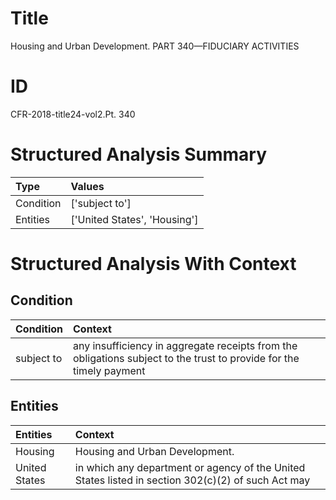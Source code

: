 # Title

 Housing and Urban Development. PART 340—FIDUCIARY ACTIVITIES


# ID

 CFR-2018-title24-vol2.Pt. 340


# Structured Analysis Summary

| Type      | Values                       |
|:----------|:-----------------------------|
| Condition | ['subject to']               |
| Entities  | ['United States', 'Housing'] |


# Structured Analysis With Context

 


## Condition

| Condition   | Context                                                                                                             |
|:------------|:--------------------------------------------------------------------------------------------------------------------|
| subject to  | any insufficiency in aggregate receipts from the obligations subject to the trust to provide for the timely payment |


## Entities

| Entities      | Context                                                                                            |
|:--------------|:---------------------------------------------------------------------------------------------------|
| Housing       | Housing  and Urban Development.                                                                    |
| United States | in which any department or agency of the United States listed in section 302(c)(2) of such Act may |


